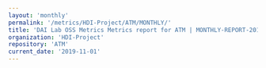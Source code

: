 ```yaml
---
layout: 'monthly'
permalink: '/metrics/HDI-Project/ATM/MONTHLY/'
title: 'DAI Lab OSS Metrics Metrics report for ATM | MONTHLY-REPORT-2019-11-01'
organization: 'HDI-Project'
repository: 'ATM'
current_date: '2019-11-01'
---
```

